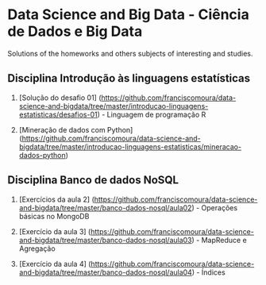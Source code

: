 # Data Science and Big Data - Ciência de Dados e Big Data
Solutions of the homeworks and others subjects of interesting and studies.

## Disciplina Introdução às linguagens estatísticas
1. [Solução do desafio 01] (https://github.com/franciscomoura/data-science-and-bigdata/tree/master/introducao-linguagens-estatisticas/desafios-01) - Linguagem de programação R

2. [Mineração de dados com Python] (https://github.com/franciscomoura/data-science-and-bigdata/tree/master/introducao-linguagens-estatisticas/mineracao-dados-python)

## Disciplina Banco de dados NoSQL
1. [Exercícios da aula 2] (https://github.com/franciscomoura/data-science-and-bigdata/tree/master/banco-dados-nosql/aula02) - Operações básicas no MongoDB

2. [Exercício da aula 3] (https://github.com/franciscomoura/data-science-and-bigdata/tree/master/banco-dados-nosql/aula03) - MapReduce e Agregação

3. [Exercício da aula 4] (https://github.com/franciscomoura/data-science-and-bigdata/tree/master/banco-dados-nosql/aula04) - Índices
